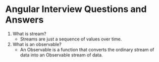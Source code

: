 # Angular Interview Questions and Answers
1. What is stream?
   - Streams are just a sequence of values over time.
2. What is an observable?
   - An Observable is a function that converts the ordinary stream of data into an Observable stream of data.
